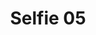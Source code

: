 ---
title: Selfie 05
image: https://res.cloudinary.com/softcomux/image/upload/v1533666653/sfc/about%20-%20selfies/selfie-05.jpg
image_description: Beautiful Female web designer smiling
---